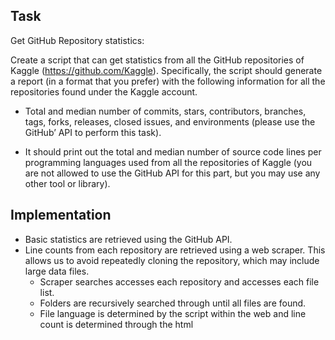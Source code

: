## Task

Get GitHub Repository statistics: 

Create a script that can get statistics from all the GitHub repositories of Kaggle
(https://github.com/Kaggle). Specifically, the script should generate a report (in a format that you
prefer) with the following information for all the repositories found under the Kaggle account.

- Total and median number of commits, stars, contributors, branches, tags, forks, releases,
closed issues, and environments (please use the GitHub’ API to perform this task).
    
- It should print out the total and median number of source code lines per programming
languages used from all the repositories of Kaggle (you are not allowed to use the GitHub
API for this part, but you may use any other tool or library).

## Implementation

- Basic statistics are retrieved using the GitHub API.
- Line counts from each repository are retrieved using a web scraper. This allows us to avoid repeatedly cloning the repository, which may include large data files.
    - Scraper searches accesses each repository and accesses each file list.
    - Folders are recursively searched through until all files are found.
    - File language is determined by the script within the web and line count is determined through the html

